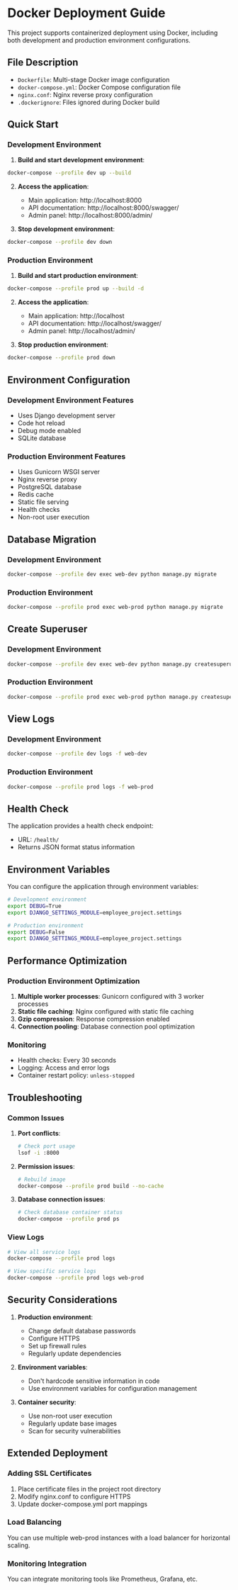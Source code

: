 # Docker Deployment Guide

This project supports containerized deployment using Docker, including both development and production environment configurations.

## File Description

- `Dockerfile`: Multi-stage Docker image configuration
- `docker-compose.yml`: Docker Compose configuration file
- `nginx.conf`: Nginx reverse proxy configuration
- `.dockerignore`: Files ignored during Docker build

## Quick Start

### Development Environment

1. **Build and start development environment**:
```bash
docker-compose --profile dev up --build
```

2. **Access the application**:
   - Main application: http://localhost:8000
   - API documentation: http://localhost:8000/swagger/
   - Admin panel: http://localhost:8000/admin/

3. **Stop development environment**:
```bash
docker-compose --profile dev down
```

### Production Environment

1. **Build and start production environment**:
```bash
docker-compose --profile prod up --build -d
```

2. **Access the application**:
   - Main application: http://localhost
   - API documentation: http://localhost/swagger/
   - Admin panel: http://localhost/admin/

3. **Stop production environment**:
```bash
docker-compose --profile prod down
```

## Environment Configuration

### Development Environment Features
- Uses Django development server
- Code hot reload
- Debug mode enabled
- SQLite database

### Production Environment Features
- Uses Gunicorn WSGI server
- Nginx reverse proxy
- PostgreSQL database
- Redis cache
- Static file serving
- Health checks
- Non-root user execution

## Database Migration

### Development Environment
```bash
docker-compose --profile dev exec web-dev python manage.py migrate
```

### Production Environment
```bash
docker-compose --profile prod exec web-prod python manage.py migrate
```

## Create Superuser

### Development Environment
```bash
docker-compose --profile dev exec web-dev python manage.py createsuperuser
```

### Production Environment
```bash
docker-compose --profile prod exec web-prod python manage.py createsuperuser
```

## View Logs

### Development Environment
```bash
docker-compose --profile dev logs -f web-dev
```

### Production Environment
```bash
docker-compose --profile prod logs -f web-prod
```

## Health Check

The application provides a health check endpoint:
- URL: `/health/`
- Returns JSON format status information

## Environment Variables

You can configure the application through environment variables:

```bash
# Development environment
export DEBUG=True
export DJANGO_SETTINGS_MODULE=employee_project.settings

# Production environment
export DEBUG=False
export DJANGO_SETTINGS_MODULE=employee_project.settings
```

## Performance Optimization

### Production Environment Optimization
1. **Multiple worker processes**: Gunicorn configured with 3 worker processes
2. **Static file caching**: Nginx configured with static file caching
3. **Gzip compression**: Response compression enabled
4. **Connection pooling**: Database connection pool optimization

### Monitoring
- Health checks: Every 30 seconds
- Logging: Access and error logs
- Container restart policy: `unless-stopped`

## Troubleshooting

### Common Issues

1. **Port conflicts**:
   ```bash
   # Check port usage
   lsof -i :8000
   ```

2. **Permission issues**:
   ```bash
   # Rebuild image
   docker-compose --profile prod build --no-cache
   ```

3. **Database connection issues**:
   ```bash
   # Check database container status
   docker-compose --profile prod ps
   ```

### View Logs
```bash
# View all service logs
docker-compose --profile prod logs

# View specific service logs
docker-compose --profile prod logs web-prod
```

## Security Considerations

1. **Production environment**:
   - Change default database passwords
   - Configure HTTPS
   - Set up firewall rules
   - Regularly update dependencies

2. **Environment variables**:
   - Don't hardcode sensitive information in code
   - Use environment variables for configuration management

3. **Container security**:
   - Use non-root user execution
   - Regularly update base images
   - Scan for security vulnerabilities

## Extended Deployment

### Adding SSL Certificates
1. Place certificate files in the project root directory
2. Modify nginx.conf to configure HTTPS
3. Update docker-compose.yml port mappings

### Load Balancing
You can use multiple web-prod instances with a load balancer for horizontal scaling.

### Monitoring Integration
You can integrate monitoring tools like Prometheus, Grafana, etc. 